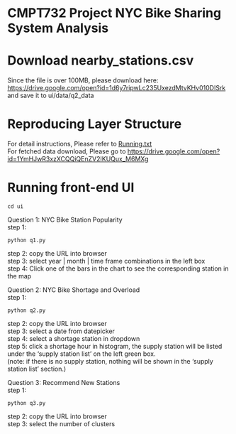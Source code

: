 # CMPT732 Project NYC Bike Sharing System Analysis

# Download nearby_stations.csv
Since the file is over 100MB, please download here:
https://drive.google.com/open?id=1d6y7ripwLc235UxezdMtvKHv010DISrk
and save it to ui/data/q2_data

# Reproducing Layer Structure

For detail instructions, Please refer to [Running.txt](Running.txt)<br/>
For fetched data download, Please go to https://drive.google.com/open?id=1YmHJwR3xzXCQQiQEnZV2IKUQux_M6MXg 

# Running front-end UI

```
cd ui
```

Question 1: NYC Bike Station Popularity  
step 1: 
```
python q1.py
```
step 2: copy the URL into browser  
step 3: select year | month | time frame combinations in the left box  
step 4: Click one of the  bars in the chart to see the corresponding station in the map  

Question 2: NYC Bike Shortage and Overload  
step 1:   
```
python q2.py
```
step 2: copy the URL into browser  
step 3: select a date from datepicker  
step 4: select a shortage station in dropdown  
step 5: click a shortage hour in histogram, the supply station will be listed under the ‘supply station list’ on the left green box.  
(note: if there is no supply station, nothing will be shown in the ‘supply station list’ section.)  

Question 3: Recommend New Stations  
step 1: 
```
python q3.py
```
step 2: copy the URL into browser   
step 3: select the number of clusters  

